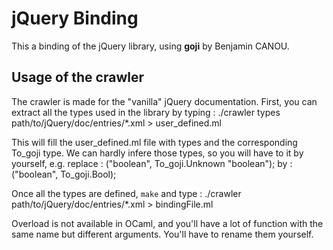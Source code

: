 # jQuery Binding

This a binding of the jQuery library, using **goji** by Benjamin CANOU.

## Usage of the crawler

The crawler is made for the "vanilla" jQuery documentation. First, you can
extract all the types used in the library by typing :
    ./crawler types path/to/jQuery/doc/entries/*.xml > user_defined.ml

This will fill the user_defined.ml file with types and the corresponding
To_goji type. We can hardly infere those types, so you will have to it by
yourself, e.g. replace :
    ("boolean", To_goji.Unknown "boolean");
by :
    ("boolean", To_goji.Bool);


Once all the types are defined, `make` and type :
    ./crawler path/to/jQuery/doc/entries/*.xml > bindingFile.ml

Overload is not available in OCaml, and you'll have a lot of function with the
 same name but different arguments. You'll have to rename them yourself.